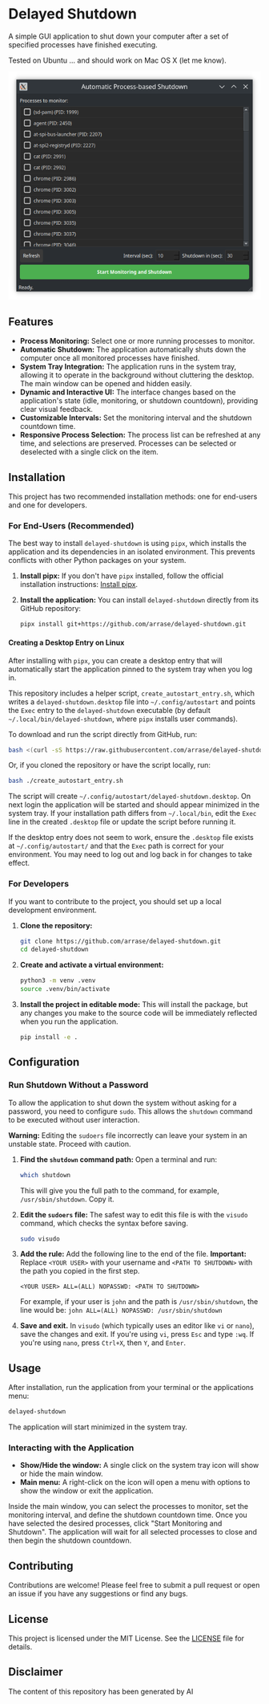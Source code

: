 # Delayed Shutdown

A simple GUI application to shut down your computer after a set of specified processes have finished executing.

Tested on Ubuntu ... and should work on Mac OS X (let me know).

![Application Screenshot](screenshot.png)

## Features

- **Process Monitoring:** Select one or more running processes to monitor.
- **Automatic Shutdown:** The application automatically shuts down the computer once all monitored processes have finished.
- **System Tray Integration:** The application runs in the system tray, allowing it to operate in the background without cluttering the desktop. The main window can be opened and hidden easily.
- **Dynamic and Interactive UI:** The interface changes based on the application's state (idle, monitoring, or shutdown countdown), providing clear visual feedback.
- **Customizable Intervals:** Set the monitoring interval and the shutdown countdown time.
- **Responsive Process Selection:** The process list can be refreshed at any time, and selections are preserved. Processes can be selected or deselected with a single click on the item.

## Installation

This project has two recommended installation methods: one for end-users and one for developers.

### For End-Users (Recommended)

The best way to install `delayed-shutdown` is using `pipx`, which installs the application and its dependencies in an isolated environment. This prevents conflicts with other Python packages on your system.

1.  **Install pipx:**
    If you don't have `pipx` installed, follow the official installation instructions: [Install pipx](https://pipx.pypa.io/stable/installation/).

2.  **Install the application:**
    You can install `delayed-shutdown` directly from its GitHub repository:
    ```bash
    pipx install git+https://github.com/arrase/delayed-shutdown.git
    ```

#### Creating a Desktop Entry on Linux

After installing with `pipx`, you can create a desktop entry that will automatically start the application pinned to the system tray when you log in.

This repository includes a helper script, `create_autostart_entry.sh`, which writes a `delayed-shutdown.desktop` file into `~/.config/autostart` and points the `Exec` entry to the `delayed-shutdown` executable (by default `~/.local/bin/delayed-shutdown`, where `pipx` installs user commands).

To download and run the script directly from GitHub, run:
```bash
bash <(curl -sS https://raw.githubusercontent.com/arrase/delayed-shutdown/refs/heads/main/create_autostart_entry.sh)
```

Or, if you cloned the repository or have the script locally, run:
```bash
bash ./create_autostart_entry.sh
```

The script will create `~/.config/autostart/delayed-shutdown.desktop`. On next login the application will be started and should appear minimized in the system tray. If your installation path differs from `~/.local/bin`, edit the `Exec` line in the created `.desktop` file or update the script before running it.

If the desktop entry does not seem to work, ensure the `.desktop` file exists at `~/.config/autostart/` and that the `Exec` path is correct for your environment. You may need to log out and log back in for changes to take effect.

### For Developers

If you want to contribute to the project, you should set up a local development environment.

1.  **Clone the repository:**
    ```bash
    git clone https://github.com/arrase/delayed-shutdown.git
    cd delayed-shutdown
    ```

2.  **Create and activate a virtual environment:**
    ```bash
    python3 -m venv .venv
    source .venv/bin/activate
    ```

3.  **Install the project in editable mode:**
    This will install the package, but any changes you make to the source code will be immediately reflected when you run the application.
    ```bash
    pip install -e .
    ```

## Configuration

### Run Shutdown Without a Password

To allow the application to shut down the system without asking for a password, you need to configure `sudo`. This allows the `shutdown` command to be executed without user interaction.

**Warning:** Editing the `sudoers` file incorrectly can leave your system in an unstable state. Proceed with caution.

1.  **Find the `shutdown` command path:**
    Open a terminal and run:
    ```bash
    which shutdown
    ```
    This will give you the full path to the command, for example, `/usr/sbin/shutdown`. Copy it.

2.  **Edit the `sudoers` file:**
    The safest way to edit this file is with the `visudo` command, which checks the syntax before saving.
    ```bash
    sudo visudo
    ```

3.  **Add the rule:**
    Add the following line to the end of the file. **Important:** Replace `<YOUR USER>` with your username and `<PATH TO SHUTDOWN>` with the path you copied in the first step.

    ```
    <YOUR USER> ALL=(ALL) NOPASSWD: <PATH TO SHUTDOWN>
    ```

    For example, if your user is `john` and the path is `/usr/sbin/shutdown`, the line would be:
    `john ALL=(ALL) NOPASSWD: /usr/sbin/shutdown`

4.  **Save and exit.** In `visudo` (which typically uses an editor like `vi` or `nano`), save the changes and exit. If you're using `vi`, press `Esc` and type `:wq`. If you're using `nano`, press `Ctrl+X`, then `Y`, and `Enter`.

## Usage

After installation, run the application from your terminal or the applications menu:

```bash
delayed-shutdown
```

The application will start minimized in the system tray.

### Interacting with the Application

- **Show/Hide the window:** A single click on the system tray icon will show or hide the main window.
- **Main menu:** A right-click on the icon will open a menu with options to show the window or exit the application.

Inside the main window, you can select the processes to monitor, set the monitoring interval, and define the shutdown countdown time. Once you have selected the desired processes, click "Start Monitoring and Shutdown". The application will wait for all selected processes to close and then begin the shutdown countdown.

## Contributing

Contributions are welcome! Please feel free to submit a pull request or open an issue if you have any suggestions or find any bugs.

## License

This project is licensed under the MIT License. See the [LICENSE](LICENSE) file for details.

## Disclaimer

The content of this repository has been generated by AI